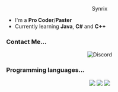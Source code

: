<p align="center">Synrix</p>

- I'm a **Pro Coder**/**Paster**
- Currently learning **Java**, **C#** and **C++**

### Contact Me...
<p align="center">
  <img alt="Discord" src="https://img.shields.io/badge/Synrix|1337-%237289DA.svg?style=for-the-badge&logo=discord&logoColor=white"/>
</p>

### Programming languages...
<p align="center">
  <img src="https://img.shields.io/badge/c%23-%23239120.svg?style=for-the-badge&logo=c-sharp&logoColor=white"/>
  <img src="https://img.shields.io/badge/c-%2300599C.svg?style=for-the-badge&logo=c&logoColor=white"/>
  <img src="https://img.shields.io/badge/c++-%2300599C.svg?style=for-the-badge&logo=c%2B%2B&logoColor=white"/>
</p>
